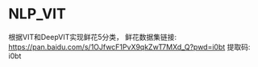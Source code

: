 # NLP_VIT
根据VIT和DeepVIT实现鲜花5分类， 
鲜花数据集链接: https://pan.baidu.com/s/1OJfwcF1PvX9qkZwT7MXd_Q?pwd=i0bt 提取码: i0bt
